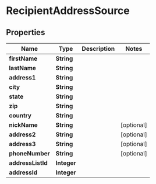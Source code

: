 

# RecipientAddressSource


## Properties

| Name | Type | Description | Notes |
|------------ | ------------- | ------------- | -------------|
|**firstName** | **String** |  |  |
|**lastName** | **String** |  |  |
|**address1** | **String** |  |  |
|**city** | **String** |  |  |
|**state** | **String** |  |  |
|**zip** | **String** |  |  |
|**country** | **String** |  |  |
|**nickName** | **String** |  |  [optional] |
|**address2** | **String** |  |  [optional] |
|**address3** | **String** |  |  [optional] |
|**phoneNumber** | **String** |  |  [optional] |
|**addressListId** | **Integer** |  |  |
|**addressId** | **Integer** |  |  |



